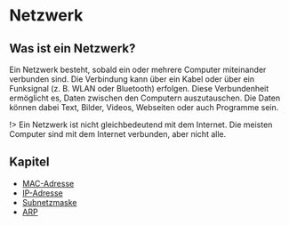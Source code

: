 # Netzwerk

## Was ist ein Netzwerk?

Ein Netzwerk besteht, sobald ein oder mehrere Computer miteinander verbunden sind. Die Verbindung kann über ein Kabel
oder über ein Funksignal (z. B. WLAN oder Bluetooth) erfolgen. Diese Verbundenheit ermöglicht es, Daten zwischen den
Computern auszutauschen. Die Daten können dabei Text, Bilder, Videos, Webseiten oder auch Programme sein.

!> Ein Netzwerk ist nicht gleichbedeutend mit dem Internet. Die meisten Computer sind mit dem Internet verbunden, aber
nicht alle.

## Kapitel

* [MAC-Adresse](mac-adresse/)
* [IP-Adresse](ip-adresse/)
* [Subnetzmaske](subnetzmaske/)
* [ARP](arp/)
